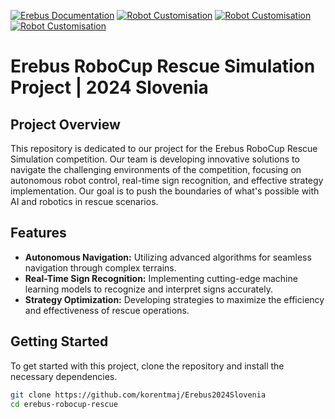 [![Erebus Documentation](https://img.shields.io/badge/View-Documentation-blue)](https://erebus.rcj.cloud/docs) [![Robot Customisation](https://img.shields.io/badge/Robot-Customisation-red)](https://v23.robot.erebus.rcj.cloud)
[![Robot Customisation](https://img.shields.io/badge/Map-Builder-orange)](https://osaka.rcj.cloud/service/editor/simulation/2023)
[![Robot Customisation](https://img.shields.io/badge/Rules-2023-black)](https://junior.robocup.org/wp-content/uploads/2023/02/RCJRescueSimulation2023RulesFinal.pdf)


# Erebus RoboCup Rescue Simulation Project | 2024 Slovenia

## Project Overview
This repository is dedicated to our project for the Erebus RoboCup Rescue Simulation competition. Our team is developing innovative solutions to navigate the challenging environments of the competition, focusing on autonomous robot control, real-time sign recognition, and effective strategy implementation. Our goal is to push the boundaries of what's possible with AI and robotics in rescue scenarios.

## Features
- **Autonomous Navigation:** Utilizing advanced algorithms for seamless navigation through complex terrains.
- **Real-Time Sign Recognition:** Implementing cutting-edge machine learning models to recognize and interpret signs accurately.
- **Strategy Optimization:** Developing strategies to maximize the efficiency and effectiveness of rescue operations.

## Getting Started
To get started with this project, clone the repository and install the necessary dependencies.

```bash
git clone https://github.com/korentmaj/Erebus2024Slovenia
cd erebus-robocup-rescue

